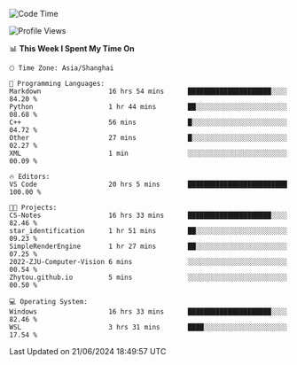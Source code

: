 <!--START_SECTION:waka-->
![Code Time](http://img.shields.io/badge/Code%20Time-1%2C801%20hrs%2053%20mins-blue)

![Profile Views](http://img.shields.io/badge/Profile%20Views-5-blue)

📊 **This Week I Spent My Time On** 

```text
🕑︎ Time Zone: Asia/Shanghai

💬 Programming Languages: 
Markdown                 16 hrs 54 mins      █████████████████████░░░░   84.20 % 
Python                   1 hr 44 mins        ██░░░░░░░░░░░░░░░░░░░░░░░   08.68 % 
C++                      56 mins             █░░░░░░░░░░░░░░░░░░░░░░░░   04.72 % 
Other                    27 mins             █░░░░░░░░░░░░░░░░░░░░░░░░   02.27 % 
XML                      1 min               ░░░░░░░░░░░░░░░░░░░░░░░░░   00.09 % 

🔥 Editors: 
VS Code                  20 hrs 5 mins       █████████████████████████   100.00 % 

🐱‍💻 Projects: 
CS-Notes                 16 hrs 33 mins      █████████████████████░░░░   82.46 % 
star_identification      1 hr 51 mins        ██░░░░░░░░░░░░░░░░░░░░░░░   09.23 % 
SimpleRenderEngine       1 hr 27 mins        ██░░░░░░░░░░░░░░░░░░░░░░░   07.25 % 
2022-ZJU-Computer-Vision 6 mins              ░░░░░░░░░░░░░░░░░░░░░░░░░   00.54 % 
Zhytou.github.io         5 mins              ░░░░░░░░░░░░░░░░░░░░░░░░░   00.50 % 

💻 Operating System: 
Windows                  16 hrs 33 mins      █████████████████████░░░░   82.46 % 
WSL                      3 hrs 31 mins       ████░░░░░░░░░░░░░░░░░░░░░   17.54 % 
```


 Last Updated on 21/06/2024 18:49:57 UTC
<!--END_SECTION:waka-->